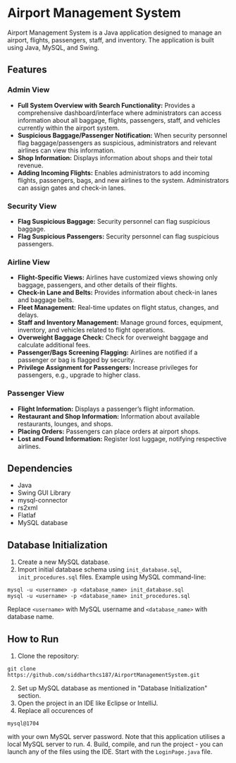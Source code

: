# Airport Management System

Airport Management System is a Java application designed to manage an airport, flights, passengers, staff, and inventory. The application is built using Java, MySQL, and Swing.

## Features

### Admin View
- **Full System Overview with Search Functionality:** Provides a comprehensive dashboard/interface where administrators can access information about all baggage, flights, passengers, staff, and vehicles currently within the airport system.
- **Suspicious Baggage/Passenger Notification:** When security personnel flag baggage/passengers as suspicious, administrators and relevant airlines can view this information.
- **Shop Information:** Displays information about shops and their total revenue.
- **Adding Incoming Flights:** Enables administrators to add incoming flights, passengers, bags, and new airlines to the system. Administrators can assign gates and check-in lanes.

### Security View
- **Flag Suspicious Baggage:** Security personnel can flag suspicious baggage.
- **Flag Suspicious Passengers:** Security personnel can flag suspicious passengers.

### Airline View
- **Flight-Specific Views:** Airlines have customized views showing only baggage, passengers, and other details of their flights.
- **Check-in Lane and Belts:** Provides information about check-in lanes and baggage belts.
- **Fleet Management:** Real-time updates on flight status, changes, and delays.
- **Staff and Inventory Management:** Manage ground forces, equipment, inventory, and vehicles related to flight operations.
- **Overweight Baggage Check:** Check for overweight baggage and calculate additional fees.
- **Passenger/Bags Screening Flagging:** Airlines are notified if a passenger or bag is flagged by security.
- **Privilege Assignment for Passengers:** Increase privileges for passengers, e.g., upgrade to higher class.

### Passenger View
- **Flight Information:** Displays a passenger’s flight information.
- **Restaurant and Shop Information:** Information about available restaurants, lounges, and shops.
- **Placing Orders:** Passengers can place orders at airport shops.
- **Lost and Found Information:** Register lost luggage, notifying respective airlines.

## Dependencies
- Java
- Swing GUI Library
- mysql-connector
- rs2xml
- Flatlaf
- MySQL database

## Database Initialization
1. Create a new MySQL database.
2. Import initial database schema using `init_database.sql`, `init_procedures.sql` files.
   Example using MySQL command-line:
```
mysql -u <username> -p <database_name> init_database.sql
mysql -u <username> -p <database_name> init_procedures.sql
```

   Replace `<username>` with MySQL username and `<database_name>` with database name.

## How to Run
1. Clone the repository:
```
git clone https://github.com/siddharthcs187/AirportManagementSystem.git
```
2. Set up MySQL database as mentioned in "Database Initialization" section.
3. Open the project in an IDE like Eclipse or IntelliJ.
4. Replace all occurences of 
```
mysql@1704
```
with your own MySQL server password. Note that this application utilises a local MySQL server to run. 
4. Build, compile, and run the project - you can launch any of the files using the IDE. Start with the `LoginPage.java` file.
